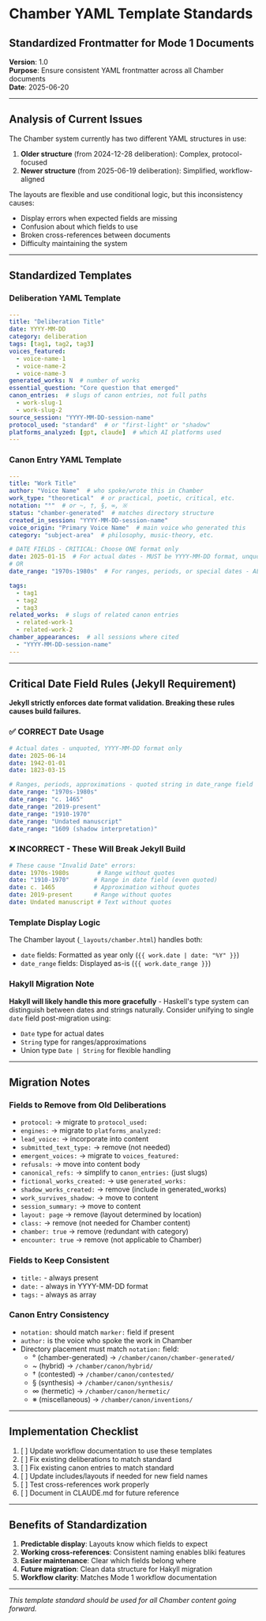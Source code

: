 # Chamber YAML Template Standards
## Standardized Frontmatter for Mode 1 Documents

**Version**: 1.0  
**Purpose**: Ensure consistent YAML frontmatter across all Chamber documents  
**Date**: 2025-06-20

---

## Analysis of Current Issues

The Chamber system currently has two different YAML structures in use:

1. **Older structure** (from 2024-12-28 deliberation): Complex, protocol-focused
2. **Newer structure** (from 2025-06-19 deliberation): Simplified, workflow-aligned

The layouts are flexible and use conditional logic, but this inconsistency causes:
- Display errors when expected fields are missing
- Confusion about which fields to use
- Broken cross-references between documents
- Difficulty maintaining the system

---

## Standardized Templates

### Deliberation YAML Template

```yaml
---
title: "Deliberation Title"
date: YYYY-MM-DD
category: deliberation
tags: [tag1, tag2, tag3]
voices_featured: 
  - voice-name-1
  - voice-name-2
  - voice-name-3
generated_works: N  # number of works
essential_question: "Core question that emerged"
canon_entries:  # slugs of canon entries, not full paths
  - work-slug-1
  - work-slug-2
source_session: "YYYY-MM-DD-session-name"
protocol_used: "standard"  # or "first-light" or "shadow"
platforms_analyzed: [gpt, claude]  # which AI platforms used
---
```

### Canon Entry YAML Template

```yaml
---
title: "Work Title"
author: "Voice Name"  # who spoke/wrote this in Chamber
work_type: "theoretical"  # or practical, poetic, critical, etc.
notation: "°"  # or ~, †, §, ∞, ※
status: "chamber-generated"  # matches directory structure
created_in_session: "YYYY-MM-DD-session-name"
voice_origin: "Primary Voice Name"  # main voice who generated this
category: "subject-area"  # philosophy, music-theory, etc.

# DATE FIELDS - CRITICAL: Choose ONE format only
date: 2025-01-15  # For actual dates - MUST be YYYY-MM-DD format, unquoted
# OR
date_range: "1970s-1980s"  # For ranges, periods, or special dates - ALWAYS quoted

tags: 
  - tag1
  - tag2
  - tag3
related_works:  # slugs of related canon entries
  - related-work-1
  - related-work-2
chamber_appearances:  # all sessions where cited
  - "YYYY-MM-DD-session-name"
---
```

---

## Critical Date Field Rules (Jekyll Requirement)

**Jekyll strictly enforces date format validation. Breaking these rules causes build failures.**

### ✅ CORRECT Date Usage

```yaml
# Actual dates - unquoted, YYYY-MM-DD format only
date: 2025-06-14
date: 1942-01-01
date: 1823-03-15

# Ranges, periods, approximations - quoted string in date_range field
date_range: "1970s-1980s"
date_range: "c. 1465"
date_range: "2019-present"
date_range: "1910-1970"
date_range: "Undated manuscript"
date_range: "1609 (shadow interpretation)"
```

### ❌ INCORRECT - These Will Break Jekyll Build

```yaml
# These cause "Invalid Date" errors:
date: 1970s-1980s        # Range without quotes
date: "1910-1970"       # Range in date field (even quoted)
date: c. 1465           # Approximation without quotes
date: 2019-present      # Range without quotes
date: Undated manuscript # Text without quotes
```

### Template Display Logic

The Chamber layout (`_layouts/chamber.html`) handles both:
- `date` fields: Formatted as year only (`{{ work.date | date: "%Y" }}`)
- `date_range` fields: Displayed as-is (`{{ work.date_range }}`)

### Hakyll Migration Note

**Hakyll will likely handle this more gracefully** - Haskell's type system can distinguish between dates and strings naturally. Consider unifying to single `date` field post-migration using:
- `Date` type for actual dates
- `String` type for ranges/approximations
- Union type `Date | String` for flexible handling

---

## Migration Notes

### Fields to Remove from Old Deliberations
- `protocol:` → migrate to `protocol_used:`
- `engines:` → migrate to `platforms_analyzed:`
- `lead_voice:` → incorporate into content
- `submitted_text_type:` → remove (not needed)
- `emergent_voices:` → migrate to `voices_featured:`
- `refusals:` → move into content body
- `canonical_refs:` → simplify to `canon_entries:` (just slugs)
- `fictional_works_created:` → use `generated_works:`
- `shadow_works_created:` → remove (include in generated_works)
- `work_survives_shadow:` → move to content
- `session_summary:` → move to content
- `layout: page` → remove (layout determined by location)
- `class:` → remove (not needed for Chamber content)
- `chamber: true` → remove (redundant with category)
- `encounter: true` → remove (not applicable to Chamber)

### Fields to Keep Consistent
- `title:` - always present
- `date:` - always in YYYY-MM-DD format
- `tags:` - always as array

### Canon Entry Consistency
- `notation:` should match `marker:` field if present
- `author:` is the voice who spoke the work in Chamber
- Directory placement must match `notation:` field:
  - ° (chamber-generated) → `/chamber/canon/chamber-generated/`
  - ~ (hybrid) → `/chamber/canon/hybrid/`
  - † (contested) → `/chamber/canon/contested/`
  - § (synthesis) → `/chamber/canon/synthesis/`
  - ∞ (hermetic) → `/chamber/canon/hermetic/`
  - ※ (miscellaneous) → `/chamber/canon/inventions/`

---

## Implementation Checklist

1. [ ] Update workflow documentation to use these templates
2. [ ] Fix existing deliberations to match standard
3. [ ] Fix existing canon entries to match standard  
4. [ ] Update includes/layouts if needed for new field names
5. [ ] Test cross-references work properly
6. [ ] Document in CLAUDE.md for future reference

---

## Benefits of Standardization

1. **Predictable display**: Layouts know which fields to expect
2. **Working cross-references**: Consistent naming enables bliki features
3. **Easier maintenance**: Clear which fields belong where
4. **Future migration**: Clean data structure for Hakyll migration
5. **Workflow clarity**: Matches Mode 1 workflow documentation

---

*This template standard should be used for all Chamber content going forward.*